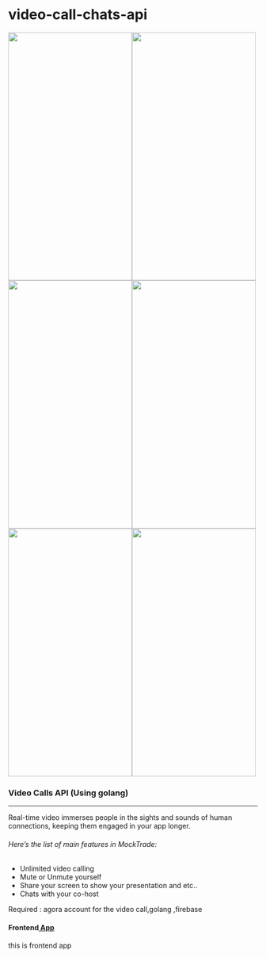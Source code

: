 # video-call-chats-api

<img src="https://user-images.githubusercontent.com/81271552/203243295-6d296514-6832-4704-8798-34337897e59b.jpeg" width="250" height="500"><img src="https://user-images.githubusercontent.com/81271552/203243291-a854f832-7eda-401b-b7ee-6907f3e8adf2.jpeg" width="250" height="500"><img src="https://user-images.githubusercontent.com/81271552/203243292-78c2a5f7-114e-4d8d-a322-db929f8bfa4e.jpeg" width="250" height="500"><img src="https://user-images.githubusercontent.com/81271552/203243290-237b01e6-e200-41de-84f3-1334d11a2d48.jpeg" width="250" height="500"><img src="https://user-images.githubusercontent.com/81271552/203243287-4465a801-09a4-4973-9242-394e32275683.jpeg" width="250" height="500"><img src="https://user-images.githubusercontent.com/81271552/203243285-1eee07f2-b038-4c86-af05-6136cb7dfc41.jpeg" width="250" height="500">

<h3>Video Calls API (Using golang)</h3>
<hr>

Real-time video immerses people in the sights and sounds of human connections, keeping them engaged in your app longer.

<h6>Here’s the list of main features in MockTrade:</h6>
<ul>
  <li>Unlimited video calling</li>
  <li>Mute or Unmute yourself</li>
  <li>Share your screen to show your presentation and etc..</li>
  <li>Chats with your co-host</li>
</ul>

Required : agora account for the video call,golang ,firebase

<h4>Frontend<a href="https://github.com/TiwariShivam201/video-call-chats-UI"> App</a></h4>
this is frontend app 



